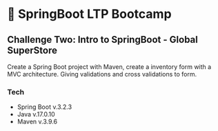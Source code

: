 # :notebook: SpringBoot LTP Bootcamp

## Challenge Two: Intro to SpringBoot - Global SuperStore
Create a Spring Boot project with Maven, create a inventory form with a MVC architecture. Giving validations and cross validations to form.

### Tech
- Spring Boot v.3.2.3
- Java v.17.0.10
- Maven v.3.9.6
